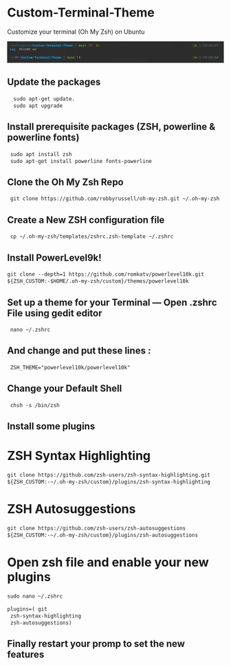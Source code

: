 # Custom-Terminal-Theme

Customize your terminal (Oh My Zsh) on Ubuntu

![Screenshot](img/screenshot.png)

## Update the packages

```
  sudo apt-get update.
  sudo apt upgrade
```

## Install prerequisite packages (ZSH, powerline & powerline fonts)

```
 sudo apt install zsh
 sudo apt-get install powerline fonts-powerline
```

## Clone the Oh My Zsh Repo

```
 git clone https://github.com/robbyrussell/oh-my-zsh.git ~/.oh-my-zsh
```

## Create a New ZSH configuration file

```
 cp ~/.oh-my-zsh/templates/zshrc.zsh-template ~/.zshrc
```

## Install PowerLevel9k!

```
git clone --depth=1 https://github.com/romkatv/powerlevel10k.git ${ZSH_CUSTOM:-$HOME/.oh-my-zsh/custom}/themes/powerlevel10k
```

## Set up a theme for your Terminal — Open .zshrc File using gedit editor

```
 nano ~/.zshrc
```

## And change and put these lines :

```
 ZSH_THEME="powerlevel10k/powerlevel10k"
```

## Change your Default Shell

```
 chsh -s /bin/zsh
```

## Install some plugins

# ZSH Syntax Highlighting

```
git clone https://github.com/zsh-users/zsh-syntax-highlighting.git ${ZSH_CUSTOM:-~/.oh-my-zsh/custom}/plugins/zsh-syntax-highlighting
```

# ZSH Autosuggestions

```
git clone https://github.com/zsh-users/zsh-autosuggestions ${ZSH_CUSTOM:-~/.oh-my-zsh/custom}/plugins/zsh-autosuggestions
```

# Open zsh file and enable your new plugins

```
sudo nano ~/.zshrc
```

```
plugins=( git
 zsh-syntax-highlighting
 zsh-autosuggestions)
```

## Finally restart your promp to set the new features